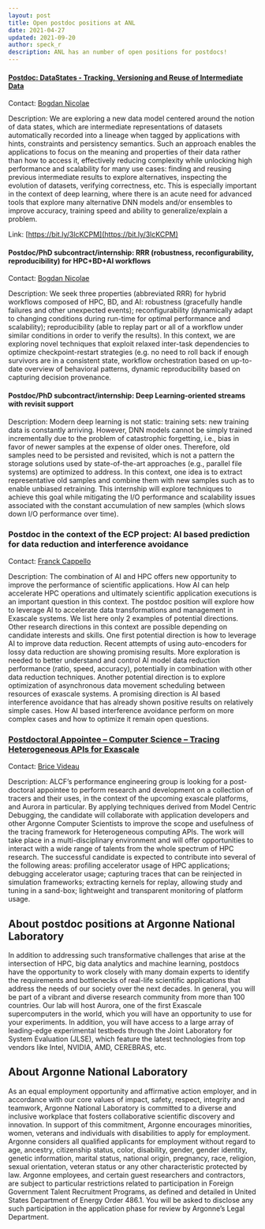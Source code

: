 ```yaml
---
layout: post
title: Open postdoc positions at ANL
date: 2021-04-27
updated: 2021-09-20
author: speck_r
description: ANL has an number of open positions for postdocs!
---
```



<!--more-->

#### [Postdoc: DataStates - Tracking, Versioning and Reuse of Intermediate Data](https://bit.ly/3lcKCPM)

Contact: [Bogdan Nicolae](bnicolae@anl.gov)

Description: We are exploring a new data model centered around the notion of data states, which are intermediate representations of datasets automatically recorded into a lineage when tagged by applications with hints, constraints and persistency semantics. Such an approach enables the applications to focus on the meaning and properties of their data rather than how to access it, effectively reducing complexity while unlocking high performance and scalability for many use cases: finding and reusing previous intermediate results to explore alternatives, inspecting the evolution of datasets, verifying correctness, etc. This is especially important in the context of deep learning, where there is an acute need for advanced tools that explore many alternative DNN models and/or ensembles to improve accuracy, training speed and ability to generalize/explain a problem.

Link: [https://bit.ly/3lcKCPM](https://bit.ly/3lcKCPM)

#### Postdoc/PhD subcontract/internship: RRR (robustness, reconfigurability, reproducibility) for HPC+BD+AI workflows

Contact: [Bogdan Nicolae](bnicolae@anl.gov)

Description: We seek three properties (abbreviated RRR) for hybrid workflows composed of HPC, BD, and AI: robustness (gracefully handle failures and other unexpected events);  reconfigurability (dynamically adapt to changing conditions during run-time for optimal performance and scalability); reproducibility (able to replay part or all of a workflow under similar conditions in order to verify the results). In this context, we are exploring novel techniques that exploit relaxed inter-task dependencies to optimize checkpoint-restart strategies (e.g. no need to roll back if enough survivors are in a consistent state, workflow orchestration based on up-to-date overview of behavioral patterns, dynamic reproducibility based on capturing decision provenance.

#### Postdoc/PhD subcontract/internship: Deep Learning-oriented streams with revisit support

Description: Modern deep learning is not static: training sets: new training data is constantly arriving. However, DNN models cannot be simply trained incrementally due to the problem of catastrophic forgetting, i.e., bias in favor of newer samples at the expense of older ones. Therefore, old samples need to be persisted and revisited, which is not a pattern the storage solutions used by state-of-the-art approaches (e.g., parallel file systems) are optimized to address. In this context, one idea is to extract representative old samples and combine them with new samples such as to enable unbiased retraining. This internship will explore techniques to achieve this goal while mitigating the I/O performance and scalability issues associated with the constant accumulation of new samples (which slows down I/O performance over time).

### Postdoc in the context of the ECP project: AI based prediction for data reduction and interference avoidance

Contact: [Franck Cappello](cappello@anl.gov)

Description: The combination of AI and HPC offers new opportunity to improve the performance of scientific applications. How AI can help accelerate HPC operations and ultimately scientific application executions is an important question in this context. The postdoc position will explore how to leverage AI to accelerate data transformations and management in Exascale systems. We list here only 2 examples of potential directions. Other research directions in this context are possible depending on candidate interests and skills. One first potential direction is how to leverage AI to improve data reduction. Recent attempts of using auto-encoders for lossy data reduction are showing promising results. More exploration is needed to better understand and control AI model data reduction performance (ratio, speed, accuracy), potentially in combination with other data reduction techniques. Another potential direction is to explore optimization of asynchronous data movement scheduling between resources of exascale systems. A promising direction is AI based interference avoidance that has already shown positive results on relatively simple cases. How AI based interference avoidance perform on more complex cases and how to optimize it remain open questions.

### [Postdoctoral Appointee – Computer Science – Tracing Heterogeneous APIs for Exascale](https://argonne.wd1.myworkdayjobs.com/en-US/Argonne_Careers/job/Argonne-National-Laboratory/Postdoctoral-Appointee---Tracing-Heterogeneous-APIs-for-Exascale_411476)

Contact: [Brice Videau](bvideau@anl.gov)

Description: ALCF’s performance engineering group is looking for a post-doctoral appointee to perform research and development on a collection of tracers and their uses, in the context of the upcoming exascale platforms, and Aurora in particular. By applying techniques derived from Model Centric Debugging, the candidate will collaborate with application developers and other Argonne Computer Scientists to improve the scope and usefulness of the tracing framework for Heterogeneous computing APIs. The work will take place in a multi-disciplinary environment and will offer opportunities to interact with a wide range of talents from the whole spectrum of HPC research. The successful candidate is expected to contribute into several of the following areas: profiling accelerator usage of HPC applications; debugging accelerator usage; capturing traces that can be reinjected in simulation frameworks; extracting kernels for replay, allowing study and tuning in a sand-box; lightweight and transparent monitoring of platform usage.

## About postdoc positions at Argonne National Laboratory

In addition to addressing such transformative challenges that arise at the intersection of HPC, big data analytics and machine learning,  postdocs have the opportunity to work closely with many domain experts to identify the requirements and bottlenecks of real-life scientific applications that address the needs of our society over the next decades. In general, you will be part of a vibrant and diverse research community from more than 100 countries. Our lab will host Aurora, one of the first Exascale supercomputers in the world, which you will have an opportunity to use for your experiments. In addition, you will have access to a large array of leading-edge experimental testbeds through the Joint Laboratory for System Evaluation (JLSE), which feature the latest technologies from top vendors like Intel, NVIDIA, AMD, CEREBRAS, etc.

## About Argonne National Laboratory

As an equal employment opportunity and affirmative action employer, and in accordance with our core values of impact, safety, respect, integrity and teamwork, Argonne National Laboratory is committed to a diverse and inclusive workplace that fosters collaborative scientific discovery and innovation. In support of this commitment, Argonne encourages minorities, women, veterans and individuals with disabilities to apply for employment. Argonne considers all qualified applicants for employment without regard to age, ancestry, citizenship status, color, disability, gender, gender identity, genetic information, marital status, national origin, pregnancy, race, religion, sexual orientation, veteran status or any other characteristic protected by law. Argonne employees, and certain guest researchers and contractors, are subject to particular restrictions related to participation in Foreign Government Talent Recruitment Programs, as defined and detailed in United States Department of Energy Order 486.1. You will be asked to disclose any such participation in the application phase for review by Argonne’s Legal Department.
